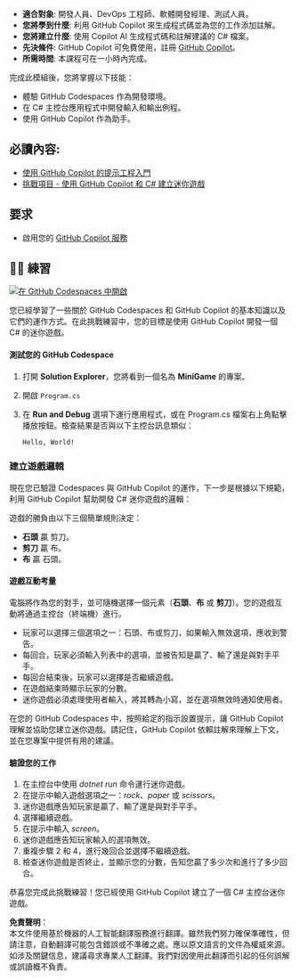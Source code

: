 - **適合對象**: 開發人員、DevOps 工程師、軟體開發經理、測試人員。
- **您將學到什麼**: 利用 GitHub Copilot 來生成程式碼並為您的工作添加註解。
- **您將建立什麼**: 使用 Copilot AI 生成程式碼和註解建議的 C# 檔案。
- **先決條件**: GitHub Copilot 可免費使用，註冊 [GitHub Copilot](https://gh.io/copilot)。
- **所需時間**: 本課程可在一小時內完成。

完成此模組後，您將掌握以下技能：

- 體驗 GitHub Codespaces 作為開發環境。
- 在 C# 主控台應用程式中開發輸入和輸出例程。
- 使用 GitHub Copilot 作為助手。

## 必讀內容:
- [使用 GitHub Copilot 的提示工程入門](https://learn.microsoft.com/training/modules/introduction-prompt-engineering-with-github-copilot/)
- [挑戰項目 - 使用 GitHub Copilot 和 C# 建立迷你遊戲](https://learn.microsoft.com/training/modules/challenge-project-create-mini-game-with-copilot-dotnet/)

## 要求

- 啟用您的 [GitHub Copilot 服務](https://github.com/github-copilot/signup)

## 💪🏽 練習

[![在 GitHub Codespaces 中開啟](https://github.com/codespaces/badge.svg)](https://codespaces.new/microsoft/mastering-github-copilot-for-dotnet-csharp-developers?devcontainer_path=.devcontainer%2Fmini-game%2Fdevcontainer.json)

您已經學習了一些關於 GitHub Codespaces 和 GitHub Copilot 的基本知識以及它們的運作方式。在此挑戰練習中，您的目標是使用 GitHub Copilot 開發一個 C# 的迷你遊戲。

#### 測試您的 GitHub Codespace

1. 打開 **Solution Explorer**，您將看到一個名為 **MiniGame** 的專案。
1. 開啟 `Program.cs`

1. 在 **Run and Debug** 選項下運行應用程式，或在 Program.cs 檔案右上角點擊播放按鈕。檢查結果是否與以下主控台訊息類似：

   ```bash
   Hello, World!
   ```
   
### 建立遊戲邏輯

現在您已驗證 Codespaces 與 GitHub Copilot 的運作，下一步是根據以下規範，利用 GitHub Copilot 幫助開發 C# 迷你遊戲的邏輯：

遊戲的勝負由以下三個簡單規則決定：

- **石頭** 贏 剪刀。
- **剪刀** 贏 布。
- **布** 贏 石頭。

#### 遊戲互動考量

電腦將作為您的對手，並可隨機選擇一個元素（**石頭**、**布** 或 **剪刀**）。您的遊戲互動將通過主控台（終端機）進行。

- 玩家可以選擇三個選項之一：石頭、布或剪刀，如果輸入無效選項，應收到警告。
- 每回合，玩家必須輸入列表中的選項，並被告知是贏了、輸了還是與對手平手。
- 每回合結束後，玩家可以選擇是否繼續遊戲。
- 在遊戲結束時顯示玩家的分數。
- 迷你遊戲必須處理使用者輸入，將其轉為小寫，並在選項無效時通知使用者。

在您的 GitHub Codespaces 中，按照給定的指示設置提示，讓 GitHub Copilot 理解並協助您建立迷你遊戲。請記住，GitHub Copilot 依賴註解來理解上下文，並在您專案中提供有用的建議。

#### 驗證您的工作

1. 在主控台中使用 *dotnet run* 命令運行迷你遊戲。
2. 在提示中輸入遊戲選項之一：*rock*、*paper* 或 *scissors*。
3. 迷你遊戲應告知玩家是贏了、輸了還是與對手平手。
4. 選擇繼續遊戲。
5. 在提示中輸入 *screen*。
6. 迷你遊戲應告知玩家輸入的選項無效。
7. 重複步驟 2 和 4，進行幾回合並選擇不繼續遊戲。
8. 檢查迷你遊戲是否終止，並顯示您的分數，告知您贏了多少次和進行了多少回合。

恭喜您完成此挑戰練習！您已經使用 GitHub Copilot 建立了一個 C# 主控台迷你遊戲。

**免責聲明**：  
本文件使用基於機器的人工智能翻譯服務進行翻譯。雖然我們努力確保準確性，但請注意，自動翻譯可能包含錯誤或不準確之處。應以原文語言的文件為權威來源。如涉及關鍵信息，建議尋求專業人工翻譯。我們對因使用此翻譯而引起的任何誤解或誤讀概不負責。